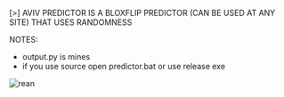 [>] AVIV PREDICTOR IS A BLOXFLIP PREDICTOR (CAN BE USED AT ANY SITE) THAT USES RANDOMNESS 

NOTES:
+ output.py is mines
+ if you use source open predictor.bat or use release exe



![rean](https://github.com/avivsofts/avivpredictor/assets/155783461/aaf999f0-f235-4b39-af55-3428ec9b3a30)
